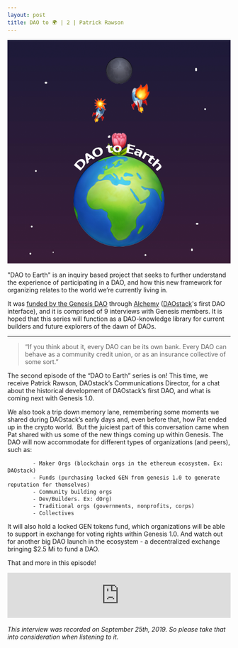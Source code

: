 ```yaml
---
layout: post
title: DAO to 🌍 | 2 | Patrick Rawson
---
```


![image](/assets/images/DAO-to-earth.png)

"DAO to Earth" is an inquiry based project that seeks to further understand the experience of participating in a DAO, and how this new framework for organizing relates to the world we’re currently living in.

It was [funded by the Genesis DAO](https://docs.google.com/document/d/1ifwyPBI1dwYaCNH2fmF3ptHgb6gohStY_iLx3Rog0XE/edit) through [Alchemy](https://daostack.io/alchemy) ([DAOstack](https://daostack.io/)'s first DAO interface), and it is comprised of 9 interviews with Genesis members. It is hoped that this series will function as a DAO-knowledge library for current builders and future explorers of the dawn of DAOs.

---

> “If you think about it, every DAO can be its own bank. Every DAO can behave as a community credit union, or as an insurance collective of some sort.”

The second episode of the “DAO to Earth” series is on! This time, we receive Patrick Rawson, DAOstack’s Communications Director, for a chat about the historical development of DAOstack’s first DAO, and what is coming next with Genesis 1.0.

We also took a trip down memory lane, remembering some moments we shared during DAOstack’s early days and, even before that, how Pat ended up in the crypto world.
 But the juiciest part of this conversation came when Pat shared with us some of the new things coming up within Genesis. The DAO will now accommodate for different types of organizations (and peers), such as:

            - Maker Orgs (blockchain orgs in the ethereum ecosystem. Ex: DAOstack)
            - Funds (purchasing locked GEN from genesis 1.0 to generate reputation for themselves)
            - Community building orgs
            - Dev/Builders. Ex: dOrg)
            - Traditional orgs (governments, nonprofits, corps)
            - Collectives

It will also hold a locked GEN tokens fund, which organizations will be able to support in exchange for voting rights within Genesis 1.0. And watch out for another big DAO launch in the ecosystem - a decentralized exchange bringing $2.5 Mi to fund a DAO.

That and more in this episode!

<iframe src="https://anchor.fm/daocast/embed/episodes/DAO-to-Earth-2-Patrick-Rawson-e7p7a8" height="102px" width="100%" frameborder="0" scrolling="no"></iframe>


*This interview was recorded on September 25th, 2019. So please take that into consideration when listening to it.*
